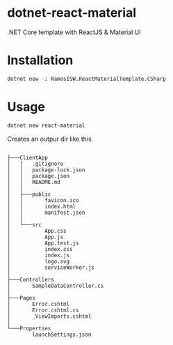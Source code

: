 # dotnet-react-material
.NET Core template with ReactJS &amp; Material UI

# Installation
```sh
dotnet new -i RamosISW.ReactMaterialTemplate.CSharp
```

# Usage

```sh
dotnet new react-material
```

Creates an outpur dir like this
```
              
├───ClientApp
│   │   .gitignore
│   │   package-lock.json
│   │   package.json
│   │   README.md
│   │               
│   ├───public
│   │       favicon.ico
│   │       index.html
│   │       manifest.json
│   │       
│   └───src
│           App.css
│           App.js
│           App.test.js
│           index.css
│           index.js
│           logo.svg
│           serviceWorker.js
│           
├───Controllers
│       SampleDataController.cs
│       
├───Pages
│       Error.cshtml
│       Error.cshtml.cs
│       _ViewImports.cshtml
│       
└───Properties
        launchSettings.json
```